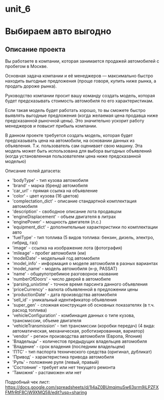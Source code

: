 # unit_6
# Выбираем авто выгодно

## Описание проекта

Вы работаете в компании, которая занимается продажей автомобилей с пробегом в Москве. 

Основная задача компании и её менеджеров — максимально быстро находить выгодные предложения (проще говоря, купить ниже рынка, а продать дороже рынка). 

Руководство компании просит вашу команду создать модель, которая будет предсказывать стоимость автомобиля по его характеристикам.

Если такая модель будет работать хорошо, то вы сможете быстро выявлять выгодные предложения (когда желаемая цена продавца ниже предсказанной рыночной цены). Это значительно ускорит работу менеджеров и повысит прибыль компании.

В данном проекте требуется создать модель, которая будет предсказывать цена на автомобили, на основании данных из объявления. Т.к. пользователь сам оценивает свою машину. Эта модель может быть использована для выбора выгодных объявлений (когда установленная пользователем цена ниже предсказанной моделью)

Описание полей датасета:
+ 'bodyType' - тип кузова автомобиля 
+ 'brand' - марка (бренд) автомобиля
+ 'car_url' - прямая ссылка на объявление
+ 'color' - цвет кузова (16 цветов)
+ 'complectation_dict' - описание стандартной комплектация автомобиля
+ 'description' - свободное описание лота продавцом
+ 'engineDisplacement' - объем двигателя в литрах
+ 'enginePower' - мощность двигателя (л.с.)
+ 'equipment_dict' - дополнительные характеристики по комплектации авто
+ 'fuelType' - тип топлива (5 видов топлива: бензин, дизель, электро, гибрид, газ) 
+ 'image' - ссылка на изображение лота (фотография)
+ 'mileage' - пробег автомобиля (км)
+ 'modelDate' - модельный год автомобиля
+ 'model_info' - информация о моделе автомобиля в разных вариантах
+ 'model_name' - модель автомобиля (н-р, PASSAT) 
+ 'name' - общеупотребимое разговорное название 
+ 'numberOfDoors' - число дверей в автомобиле
+ 'parsing_unixtime' - точное время парсинга данного объявления
+ 'priceCurrency' - валюта объявленной в предложении цены
+ 'productionDate' - дата производства автомобиля 
+ 'sell_id' - уникальный идентификатор объявления
+ 'super_gen' - сложная конструкция об основных показателях (в т.ч. расход топлива)
+ 'vehicleConfiguration' - комбинация данных о типе кузова, трансмиссии, объеме двигателя 
+ 'vehicleTransmission' - тип трансмиссии (коробки передач) (4 вида: автоматическая, механическая, роботизированная, вариатор)
+ 'vendor' - регион производства автомобиля (Европа, Япония)
+ 'Владельцы' - количестов предыдущих владельцев автомобиля
+ 'Владение' - срок владения (последним владельцем)
+ 'ПТС' - тип паспорта технического средства (оригинал, дубликат)
+ 'Привод' - характеристика привода автомобиля
+ 'Руль' - положение руля (левый, правый)
+ 'Состояние' - требует или нет текущего ремонта
+ 'Таможня' - растаможен или нет


Подробный чек лист: https://docs.google.com/spreadsheets/d/1l4aZ0BUmqjmuSw63srm9iLPZFXFMfrRtF8CjW9XMQ58/edit?usp=sharing

